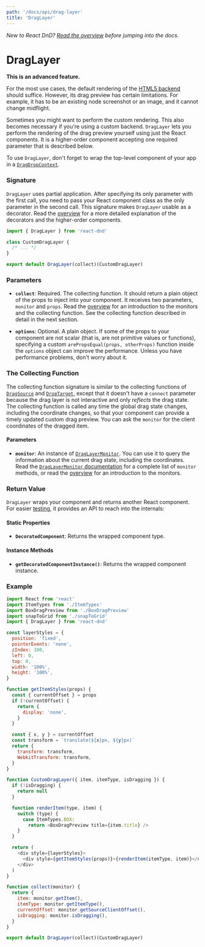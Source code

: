 ```yaml
---
path: '/docs/api/drag-layer'
title: 'DragLayer'
---
```


_New to React DnD? [Read the overview](/docs/overview) before jumping into the docs._

# DragLayer

**This is an advanced feature.**

For the most use cases, the default rendering of the [HTML5 backend](/docs/backends/html5) should suffice. However, its drag preview has certain limitations. For example, it has to be an existing node screenshot or an image, and it cannot change midflight.

Sometimes you might want to perform the custom rendering. This also becomes necessary if you're using a custom backend. `DragLayer` lets you perform the rendering of the drag preview yourself using just the React components. It is a higher-order component accepting one required parameter that is described below.

To use `DragLayer`, don't forget to wrap the top-level component of your app in a [`DragDropContext`](/docs/api/drag-drop-context).

### Signature

`DragLayer` uses partial application. After specifying its only parameter with the first call, you need to pass your React component class as the only parameter in the second call. This signature makes `DragLayer` usable as a decorator. Read the [overview](/docs/overview) for a more detailed explanation of the decorators and the higher-order components.

```js
import { DragLayer } from 'react-dnd'

class CustomDragLayer {
  /* ... */
}

export default DragLayer(collect)(CustomDragLayer)
```

### Parameters

- **`collect`**: Required. The collecting function. It should return a plain object of the props to inject into your component. It receives two parameters, `monitor` and `props`. Read the [overview](/docs/overview) for an introduction to the monitors and the collecting function. See the collecting function described in detail in the next section.

- **`options`**: Optional. A plain object. If some of the props to your component are not scalar (that is, are not primitive values or functions), specifying a custom `arePropsEqual(props, otherProps)` function inside the `options` object can improve the performance. Unless you have performance problems, don't worry about it.

### The Collecting Function

The collecting function signature is similar to the collecting functions of [`DragSource`](/docs/api/drag-source) and [`DropTarget`](/docs/api/drop-target), except that it doesn't have a `connect` parameter because the drag layer is not interactive and only _reflects_ the drag state. The collecting function is called any time the global drag state changes, including the coordinate changes, so that your component can provide a timely updated custom drag preview. You can ask the `monitor` for the client coordinates of the dragged item.

#### Parameters

- **`monitor`**: An instance of [`DragLayerMonitor`](/docs/api/drag-layer-monitor). You can use it to query the information about the current drag state, including the coordinates. Read the [`DragLayerMonitor` documentation](/docs/api/drag-layer-monitor) for a complete list of `monitor` methods, or read the [overview](/docs/overview) for an introduction to the monitors.

### Return Value

`DragLayer` wraps your component and returns another React component.  
For easier [testing](/docs/testing), it provides an API to reach into the internals:

#### Static Properties

- **`DecoratedComponent`**: Returns the wrapped component type.

#### Instance Methods

- **`getDecoratedComponentInstance()`**: Returns the wrapped component instance.

### Example

```js
import React from 'react'
import ItemTypes from './ItemTypes'
import BoxDragPreview from './BoxDragPreview'
import snapToGrid from './snapToGrid'
import { DragLayer } from 'react-dnd'

const layerStyles = {
  position: 'fixed',
  pointerEvents: 'none',
  zIndex: 100,
  left: 0,
  top: 0,
  width: '100%',
  height: '100%',
}

function getItemStyles(props) {
  const { currentOffset } = props
  if (!currentOffset) {
    return {
      display: 'none',
    }
  }

  const { x, y } = currentOffset
  const transform = `translate(${x}px, ${y}px)`
  return {
    transform: transform,
    WebkitTransform: transform,
  }
}

function CustomDragLayer({ item, itemType, isDragging }) {
  if (!isDragging) {
    return null
  }

  function renderItem(type, item) {
    switch (type) {
      case ItemTypes.BOX:
        return <BoxDragPreview title={item.title} />
    }
  }

  return (
    <div style={layerStyles}>
      <div style={getItemStyles(props)}>{renderItem(itemType, item)}</div>
    </div>
  )
}

function collect(monitor) {
  return {
    item: monitor.getItem(),
    itemType: monitor.getItemType(),
    currentOffset: monitor.getSourceClientOffset(),
    isDragging: monitor.isDragging(),
  }
}

export default DragLayer(collect)(CustomDragLayer)
```
